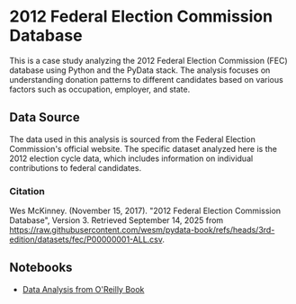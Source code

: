 # 2012 Federal Election Commission Database

This is a case study analyzing the 2012 Federal Election Commission (FEC) database using Python and the PyData stack. The analysis focuses on understanding donation patterns to different candidates based on various factors such as occupation, employer, and state.

## Data Source

The data used in this analysis is sourced from the Federal Election Commission's official website. The specific dataset analyzed here is the 2012 election cycle data, which includes information on individual contributions to federal candidates.

### Citation

Wes McKinney. (November 15, 2017). "2012 Federal Election Commission Database", Version 3. Retrieved September 14, 2025 from <https://raw.githubusercontent.com/wesm/pydata-book/refs/heads/3rd-edition/datasets/fec/P00000001-ALL.csv>.

## Notebooks

* [Data Analysis from O'Reilly Book](./01_pydata_analysis_notebook.ipynb)